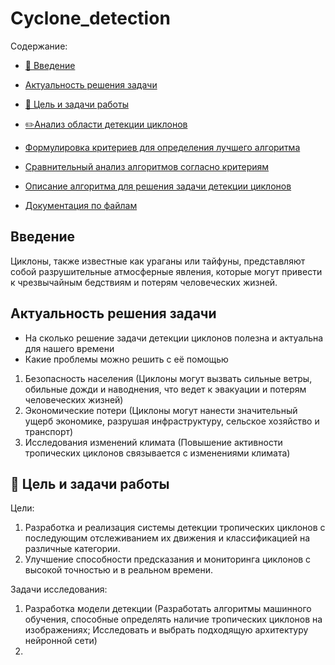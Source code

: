 # Cyclone_detection

Содержание:
- [📄 Введение](#введение)
- [ Актуальность решения задачи](#актуальность)
- [🎯 Цель и задачи работы](#цели)
- [✏️Анализ области детекции циклонов](#анализ)
- [Формулировка критериев для определения лучшего алгоритма](#формулировка)
- [Сравнительный анализ алгоритмов согласно критериям](#сравнение)
- [Описание алгоритма для решения задачи детекции циклонов](#описание)

- [Документация по файлам](#документация)

## Введение
Циклоны, также известные как ураганы или тайфуны, представляют собой разрушительные атмосферные явления, которые могут привести к чрезвычайным бедствиям и потерям человеческих жизней.

## Актуальность решения задачи
- На сколько решение задачи детекции циклонов полезна и актуальна для нашего времени
- Какие проблемы можно решить с её помощью

1. Безопасность населения (Циклоны могут вызвать сильные ветры, обильные дожди и наводнения, что ведет к эвакуации и потерям человеческих жизней)
2. Экономические потери (Циклоны могут нанести значительный ущерб экономике, разрушая инфраструктуру, сельское хозяйство и транспорт)
3. Исследования изменений климата (Повышение активности тропических циклонов связывается с изменениями климата)


## 🎯 Цель и задачи работы
Цели:
1) Разработка и реализация системы детекции тропических циклонов с последующим отслеживанием их движения и классификацией на различные категории. 
2) Улучшение способности предсказания и мониторинга циклонов с высокой точностью и в реальном времени.

Задачи исследования: 
1) Разработка модели детекции (Разработать алгоритмы машинного обучения, способные определять наличие тропических циклонов на изображениях; Исследовать и выбрать подходящую архитектуру нейронной сети)
2) 

















